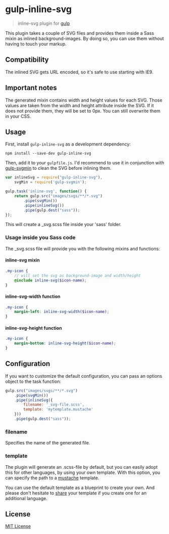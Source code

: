 # gulp-inline-svg
> inline-svg plugin for [gulp](https://github.com/wearefractal/gulp)

This plugin takes a couple of SVG files and provides them inside a Sass mixin as inlined background-images. By doing so, you can use them without having to touch your markup.

## Compatibility
The inlined SVG gets URL encoded, so it's safe to use starting with IE9.

## Important notes
The generated mixin contains width and height values for each SVG. Those values are taken from the width and height attribute inside the SVG. If it does not provide them, they will be set to 0px. You can still overwrite them in your CSS.

## Usage

First, install `gulp-inline-svg` as a development dependency:

```shell
npm install --save-dev gulp-inline-svg
```

Then, add it to your `gulpfile.js`. I'd recommend to use it in conjunction with [gulp-svgmin](https://www.npmjs.com/package/gulp-svgmin) to clean the SVG before inlining them.

```javascript
var inlineSvg = require("gulp-inline-svg"),
	svgMin = require('gulp-svgmin');

gulp.task('inline-svg', function() {
	return gulp.src("images/svgs/**/*.svg")
		.pipe(svgMin())
		.pipe(inlineSvg())
		.pipe(gulp.dest("sass"));
});
```

This will create a _svg.scss file inside your 'sass' folder.

### Usage inside you Sass code
The _svg.scss file will provide you with the following mixins and functions:

#### inline-svg mixin

```scss
.my-icon {
	// will set the svg as background-image and width/height
	@include inline-svg($icon-name);
}
```

#### inline-svg-width function

```scss
.my-icon {
	margin-left: inline-svg-width($icon-name);
}
```

#### inline-svg-height function

```scss
.my-icon {
	margin-bottom: inline-svg-height($icon-name);
}
```

## Configuration
If you want to customize the default configuration, you can pass an options object to the task function:

```javascript
gulp.src("images/svgs/**/*.svg")
	.pipe(svgMin())
	.pipe(inlineSvg({
		filename: '_svg-file.scss',
		template: 'mytemplate.mustache'
	}))
	.pipe(gulp.dest("sass"));
```

### filename
Specifies the name of the generated file.

### template
The plugin will generate an .scss-file by default, but you can easily adopt this for other languages, by using your own template. With this option, you can specify the path to a [mustache](https://github.com/janl/mustache.js/) template.

You can use the default template as a blueprint to create your own. And please don't hesitate to [share](http://gitlab.sgalinski.de/toolchain/gulp-inline-svg/fork/new) your template if you create one for an additional language.

## License

[MIT License](http://en.wikipedia.org/wiki/MIT_License)
